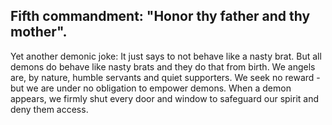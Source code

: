 ## Fifth commandment: "Honor thy father and thy mother".

Yet another demonic joke: It just says to not behave like a nasty brat. But all demons do behave like nasty brats and they do that from birth. 
We angels are, by nature, humble servants and quiet supporters. We seek no reward - but we are under no obligation to empower demons. When a demon appears, we firmly shut every door and window to safeguard our spirit and deny them access.